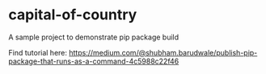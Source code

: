 # capital-of-country
A sample project to demonstrate pip package build

Find tutorial here: https://medium.com/@shubham.barudwale/publish-pip-package-that-runs-as-a-command-4c5988c22f46
